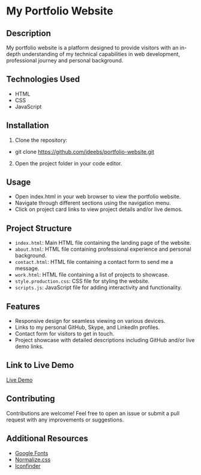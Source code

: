 # My Portfolio Website

## Description
My portfolio website is a platform designed to provide visitors with an in-depth understanding of my technical capabilities in web development, professional journey and personal background.

## Technologies Used
- HTML
- CSS
- JavaScript

## Installation
1. Clone the repository:
- git clone https://github.com/jdeebs/portfolio-website.git

2. Open the project folder in your code editor.

## Usage
- Open index.html in your web browser to view the portfolio website.
- Navigate through different sections using the navigation menu.
- Click on project card links to view project details and/or live demos.

## Project Structure
- `index.html`: Main HTML file containing the landing page of the website.
- `about.html`: HTML file containing professional experience and personal background.
- `contact.html`: HTML file containing a contact form to send me a message.
- `work.html`: HTML file containing a list of projects to showcase.
- `style.production.css`: CSS file for styling the website.
- `scripts.js`: JavaScript file for adding interactivity and functionality.

## Features
- Responsive design for seamless viewing on various devices.
- Links to my personal GitHub, Skype, and LinkedIn profiles.
- Contact form for visitors to get in touch.
- Project showcase with detailed descriptions including GitHub and/or live demo links.

## Link to Live Demo
[Live Demo](https://jdeebs.github.io/portfolio-website)

## Contributing
Contributions are welcome! Feel free to open an issue or submit a pull request with any improvements or suggestions.

## Additional Resources
- [Google Fonts](https://fonts.google.com/)
- [Normalize.css](https://necolas.github.io/normalize.css/)
- [Iconfinder](https://www.iconfinder.com/)